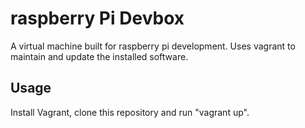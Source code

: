 # raspberry Pi Devbox

A virtual machine built for raspberry pi development. Uses vagrant to maintain and update the installed software.

## Usage

Install Vagrant, clone this repository and run "vagrant up". 


